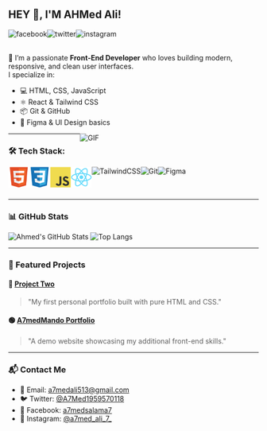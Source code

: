 ## HEY 👋, I'M AHMed Ali!

<a href='https://www.facebook.com/a7medsalama7/'><img align='left' alt="facebook" src="https://cdn.jsdelivr.net/npm/simple-icons@v5/icons/facebook.svg" height='18px'/></a>
<a href='https://x.com/A7Med1959570118'><img align='left' alt="twitter" src="https://cdn.jsdelivr.net/npm/simple-icons@v5/icons/twitter.svg" height='18px'/></a>
<a href='https://www.instagram.com/a7med_ali_7_?igsh=MWVrZTk2ZmRxcXR3dg=='><img align='left' alt="instagram" src="https://cdn.jsdelivr.net/npm/simple-icons@v5/icons/instagram.svg" height='18px'/></a>

<br/><br/>

🎯 I’m a passionate **Front‑End Developer** who loves building modern, responsive, and clean user interfaces.  
I specialize in:
- 💻 HTML, CSS, JavaScript
- ⚛️ React & Tailwind CSS
- 📦 Git & GitHub
- 🎨 Figma & UI Design basics

<img align="right" alt="GIF" src="https://raw.githubusercontent.com/rahul-jha98/rahul-jha98/main/techstack.gif" width="360px"/>

---

### 🛠️ Tech Stack:

<a href="https://developer.mozilla.org/en-US/docs/Web/HTML" target="_blank"><img align="left" alt="HTML" height="42px" src="https://raw.githubusercontent.com/devicons/devicon/master/icons/html5/html5-original.svg"/></a>
<a href="https://developer.mozilla.org/en-US/docs/Web/CSS" target="_blank"><img align="left" alt="CSS" height="42px" src="https://raw.githubusercontent.com/devicons/devicon/master/icons/css3/css3-original.svg"/></a>
<a href="https://developer.mozilla.org/en-US/docs/Web/JavaScript" target="_blank"><img align="left" alt="JavaScript" height="42px" src="https://raw.githubusercontent.com/devicons/devicon/master/icons/javascript/javascript-original.svg"/></a>
<a href="https://reactjs.org/" target="_blank"><img align="left" alt="React" height="42px" src="https://raw.githubusercontent.com/devicons/devicon/master/icons/react/react-original.svg"/></a>
<a href="https://tailwindcss.com/" target="_blank"><img align="left" alt="TailwindCSS" height="42px" src="https://www.vectorlogo.zone/logos/tailwindcss/tailwindcss-icon.svg"/></a>
<a href="https://git-scm.com/" target="_blank"><img align="left" alt="Git" height="42px" src="https://www.vectorlogo.zone/logos/git-scm/git-scm-icon.svg"/></a>
<a href="https://figma.com/" target="_blank"><img align="left" alt="Figma" height="42px" src="https://www.vectorlogo.zone/logos/figma/figma-icon.svg"/></a>

<br/><br/><br/>

---

### 📊 GitHub Stats

![Ahmed's GitHub Stats](https://github-readme-stats.vercel.app/api?username=A7medMando&show_icons=true&theme=radical)
![Top Langs](https://github-readme-stats.vercel.app/api/top-langs/?username=A7medMando&layout=compact&theme=radical)

---

### 🚀 Featured Projects

#### 🔵 [Project Two](https://a7medmando.github.io/project-2/)

> "My first personal portfolio built with pure HTML and CSS."

#### 🟢 [A7medMando Portfolio](https://a7medmando.github.io/A7medMando/)  

> "A demo website showcasing my additional front-end skills."
---

### 📬 Contact Me

- 📧 Email: a7medali513@gmail.com  
- 🐦 Twitter: [@A7Med1959570118](https://x.com/A7Med1959570118)  
- 📘 Facebook: [a7medsalama7](https://www.facebook.com/a7medsalama7/)  
- 📸 Instagram: [@a7med_ali_7_](https://www.instagram.com/a7med_ali_7_?igsh=MWVrZTk2ZmRxcXR3dg==)  
